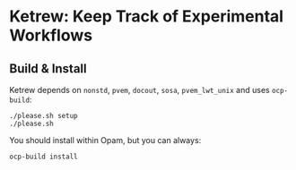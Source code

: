 Ketrew: Keep Track of Experimental Workflows
============================================

Build & Install
---------------

Ketrew depends on
`nonstd`, `pvem`, `docout`,  `sosa`,  `pvem_lwt_unix`
and uses `ocp-build`:

    ./please.sh setup
    ./please.sh

You should install within Opam, but you can always:

    ocp-build install

